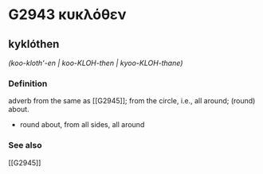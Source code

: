 # G2943 κυκλόθεν

## kyklóthen

_(koo-kloth'-en | koo-KLOH-then | kyoo-KLOH-thane)_

### Definition

adverb from the same as [[G2945]]; from the circle, i.e., all around; (round) about.

- round about, from all sides, all around

### See also

[[G2945]]

